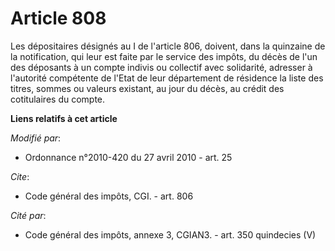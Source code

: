 # Article 808

Les dépositaires désignés au I de l'article 806, doivent, dans la quinzaine de la notification, qui leur est faite par le
service des impôts, du décès de l'un des déposants à un compte indivis ou collectif avec solidarité, adresser à l'autorité
compétente de l'Etat de leur département de résidence la liste des titres, sommes ou valeurs existant, au jour du décès, au
crédit des cotitulaires du compte.

**Liens relatifs à cet article**

_Modifié par_:

  - Ordonnance n°2010-420  du 27 avril 2010 - art. 25

_Cite_:

  - Code général des impôts, CGI. - art. 806

_Cité par_:

  - Code général des impôts, annexe 3, CGIAN3. - art. 350 quindecies (V)
